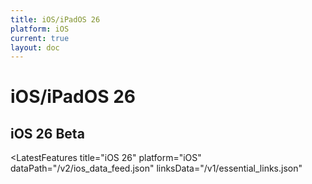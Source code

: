 ```yaml
---
title: iOS/iPadOS 26
platform: iOS
current: true
layout: doc
---
```


# iOS/iPadOS 26

## iOS 26 Beta

<BetaFeatures 
  title="iOS 26" 
  platform="iOS"
/>

<LatestFeatures 
  title="iOS 26" 
  platform="iOS"
  dataPath="/v2/ios_data_feed.json" 
  linksData="/v1/essential_links.json"
>
</LatestFeatures>

<SecurityInfo 
  title="iOS 26" 
  platform="iOS" 
  dataPath="/v2/ios_data_feed.json" 
/>
